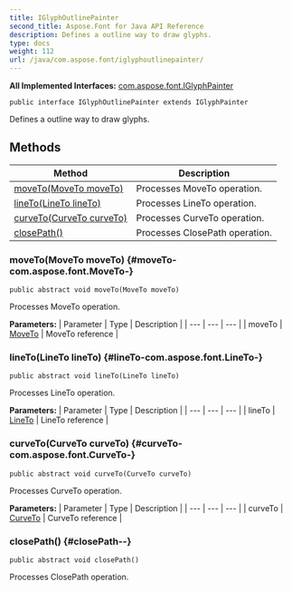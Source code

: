 ```yaml
---
title: IGlyphOutlinePainter
second_title: Aspose.Font for Java API Reference
description: Defines a outline way to draw glyphs.
type: docs
weight: 112
url: /java/com.aspose.font/iglyphoutlinepainter/
---
```

**All Implemented Interfaces:**
[com.aspose.font.IGlyphPainter](../../com.aspose.font/iglyphpainter)
```
public interface IGlyphOutlinePainter extends IGlyphPainter
```

Defines a outline way to draw glyphs.
## Methods

| Method | Description |
| --- | --- |
| [moveTo(MoveTo moveTo)](#moveTo-com.aspose.font.MoveTo-) | Processes MoveTo operation. |
| [lineTo(LineTo lineTo)](#lineTo-com.aspose.font.LineTo-) | Processes LineTo operation. |
| [curveTo(CurveTo curveTo)](#curveTo-com.aspose.font.CurveTo-) | Processes CurveTo operation. |
| [closePath()](#closePath--) | Processes ClosePath operation. |
### moveTo(MoveTo moveTo) {#moveTo-com.aspose.font.MoveTo-}
```
public abstract void moveTo(MoveTo moveTo)
```


Processes MoveTo operation.

**Parameters:**
| Parameter | Type | Description |
| --- | --- | --- |
| moveTo | [MoveTo](../../com.aspose.font/moveto) | MoveTo reference |

### lineTo(LineTo lineTo) {#lineTo-com.aspose.font.LineTo-}
```
public abstract void lineTo(LineTo lineTo)
```


Processes LineTo operation.

**Parameters:**
| Parameter | Type | Description |
| --- | --- | --- |
| lineTo | [LineTo](../../com.aspose.font/lineto) | LineTo reference |

### curveTo(CurveTo curveTo) {#curveTo-com.aspose.font.CurveTo-}
```
public abstract void curveTo(CurveTo curveTo)
```


Processes CurveTo operation.

**Parameters:**
| Parameter | Type | Description |
| --- | --- | --- |
| curveTo | [CurveTo](../../com.aspose.font/curveto) | CurveTo reference |

### closePath() {#closePath--}
```
public abstract void closePath()
```


Processes ClosePath operation.

